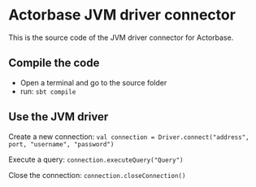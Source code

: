 # Actorbase JVM driver connector

This is the source code of the JVM driver connector for Actorbase.

## Compile the code
* Open a terminal and go to the source folder
* run: `sbt compile`

## Use the JVM driver

Create a new connection:
`val connection = Driver.connect("address", port, "username", "password")`

Execute a query:
`connection.executeQuery("Query")` 

Close the connection:
`connection.closeConnection()`
